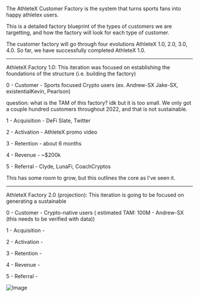 The AthleteX Customer Factory is the system that turns sports fans into happy athletex users.

This is a detailed factory blueprint of the types of customers we are targetting, and how the factory will look for each type of customer.

The customer factory will go through four evolutions AthleteX 1.0, 2.0, 3.0, 4.0.
So far, we have successfully completed AthleteX 1.0.

-----------------------------------------------------------------------------

AthleteX Factory 1.0:  This iteration was focused on establishing the foundations of the structure (i.e. building the factory)

0 - Customer - Sports focused Crypto users (ex. Andrew-SX Jake-SX, existentialKevin, Pearlson)

question: what is the TAM of this factory?  idk but it is too small.  We only got a couple hundred customers throughout 2022, and that is not sustainable.

1 - Acquisition - DeFi Slate, Twitter

2 - Activation - AthleteX promo video

3 - Retention - about 6 months

4 - Revenue - ~$200k

5 - Referral - Clyde, LunaFi, CoachCryptos

This has some room to grow, but this outlines the core as I've seen it.

-----------------------------------------------------------------------------

AthleteX Factory 2.0 (projection): This iteration is going to be focused on generating a sustainable 

0 - Customer - Crypto-native users ( estimated TAM: 100M - Andrew-SX (this needs to be verified with data))

1 - Acquisition -

2 - Activation - 

3 - Retention - 

4 - Revenue - 

5 - Referral - 


![Image](https://s3.amazonaws.com/leancanvas_production/z4tk6rogjg04crkj2bos9en327h5?response-content-disposition=inline%3B%20filename%3D%22cfb-activation.png%22%3B%20filename%2A%3DUTF-8%27%27cfb-activation.png&response-content-type=image%2Fpng&X-Amz-Algorithm=AWS4-HMAC-SHA256&X-Amz-Credential=AKIA236FBQTZH6QLCUQP%2F20221222%2Fus-east-1%2Fs3%2Faws4_request&X-Amz-Date=20221222T222754Z&X-Amz-Expires=10800&X-Amz-SignedHeaders=host&X-Amz-Signature=72b2bd9971cf4aca3dcffb7079b116e8e51227fdabd650e3c6a224ac50fb5ff4)
